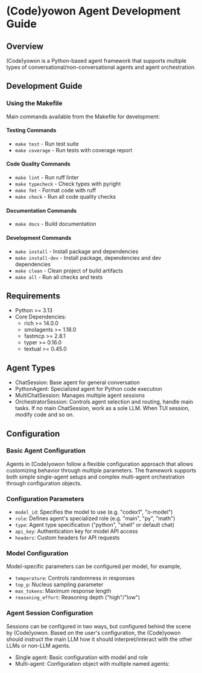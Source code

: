 # (Code)yowon Agent Development Guide

## Overview

(Code)yowon is a Python-based agent framework that supports multiple types of conversational/non-conversational agents
and agent
orchestration.

## Development Guide

### Using the Makefile

Main commands available from the Makefile for development:

#### Testing Commands

- `make test` - Run test suite
- `make coverage` - Run tests with coverage report

#### Code Quality Commands

- `make lint` - Run ruff linter
- `make typecheck` - Check types with pyright
- `make fmt` - Format code with ruff
- `make check` - Run all code quality checks

#### Documentation Commands

- `make docs` - Build documentation

#### Development Commands

- `make install` - Install package and dependencies
- `make install-dev` - Install package, dependencies and dev dependencies
- `make clean` - Clean project of build artifacts
- `make all` - Run all checks and tests

## Requirements

- Python >= 3.13
- Core Dependencies:
    - rich >= 14.0.0
    - smolagents >= 1.18.0
    - fastmcp >= 2.8.1
    - typer >= 0.16.0
    - textual >= 0.45.0

## Agent Types

- ChatSession: Base agent for general conversation
- PythonAgent: Specialized agent for Python code execution
- MultiChatSession: Manages multiple agent sessions
- OrchestratorSession: Controls agent selection and routing, handle main tasks. If no main ChatSession, work as a sole
  LLM. When TUI session, modify code and so on.

## Configuration

### Basic Agent Configuration

Agents in (Code)yowon follow a flexible configuration approach that allows customizing behavior through multiple
parameters. The framework supports both simple single-agent setups and complex multi-agent orchestration through
configuration objects.

### Configuration Parameters

- `model_id`: Specifies the model to use (e.g. "codex1", "o-model")
- `role`: Defines agent's specialized role (e.g. "main", "py", "math")
- `type`: Agent type specification ("python", "shell" or default chat)
- `api_key`: Authentication key for model API access
- `headers`: Custom headers for API requests

### Model Configuration

Model-specific parameters can be configured per model, for example,

- `temperature`: Controls randomness in responses
- `top_p`: Nucleus sampling parameter
- `max_tokens`: Maximum response length
- `reasoning_effort`: Reasoning depth ("high"/"low")

### Agent Session Configuration

Sessions can be configured in two ways, but configured behind the scene by (Code)yowon. Based on the user's
configuration, the (Code)yowon should instruct the main LLM how it should interpret/interact with the other LLMs or
non-LLM agents.

- Single agent: Basic configuration with model and role
- Multi-agent: Configuration object with multiple named agents:
